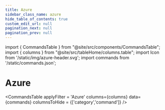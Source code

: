```yaml
---
title: Azure
sidebar_class_name: azure
hide_table_of_contents: true
custom_edit_url: null
pagination_next: null
pagination_prev: null
---
```


import { CommandsTable } from "@site/src/components/CommandsTable";
import { columns } from "@site/src/tableHome/columns.table";
import Icon from '/static/img/azure-header.svg';
import commands from '/static/commands.json';

# <Icon/> Azure

<CommandsTable
applyFilter = 'Azure'
columns={columns}
data={commands}
columnsToHide = {['category','command']}
/>